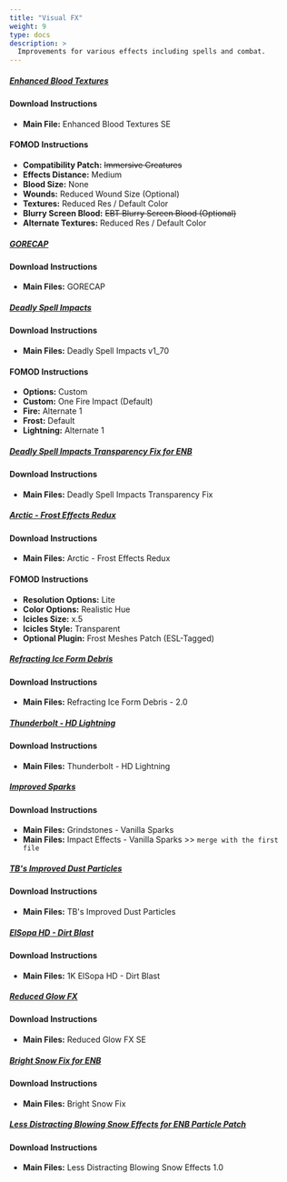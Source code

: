 ```yaml
---
title: "Visual FX"
weight: 9
type: docs
description: >
  Improvements for various effects including spells and combat.
---
```


##### [Enhanced Blood Textures](https://www.nexusmods.com/skyrimspecialedition/mods/2357?tab=files)

#### Download Instructions

* **Main File:** Enhanced Blood Textures SE

#### FOMOD Instructions

- **Compatibility Patch:** ~~Immersive Creatures~~
- **Effects Distance:** Medium
- **Blood Size:** None
- **Wounds:** Reduced Wound Size (Optional)
- **Textures:** Reduced Res / Default Color
- **Blurry Screen Blood:** ~~EBT Blurry Screen Blood (Optional)~~
- **Alternate Textures:** Reduced Res / Default Color

##### [GORECAP](https://www.nexusmods.com/skyrimspecialedition/mods/16440?tab=files)

#### Download Instructions

* **Main Files:** GORECAP

##### [Deadly Spell Impacts](https://www.nexusmods.com/skyrimspecialedition/mods/12939?tab=files)

#### Download Instructions

* **Main Files:** Deadly Spell Impacts v1_70

#### FOMOD Instructions

* **Options:** Custom
* **Custom:** One Fire Impact (Default)
* **Fire:** Alternate 1
* **Frost:** Default
* **Lightning:** Alternate 1

##### [Deadly Spell Impacts Transparency Fix for ENB](https://www.nexusmods.com/skyrimspecialedition/mods/41284?tab=files)

#### Download Instructions

- **Main Files:** Deadly Spell Impacts Transparency Fix

##### [Arctic - Frost Effects Redux](https://www.nexusmods.com/skyrimspecialedition/mods/29817?tab=files)

#### Download Instructions

* **Main Files:** Arctic - Frost Effects Redux

#### FOMOD Instructions

* **Resolution Options:** Lite
* **Color Options:** Realistic Hue
* **Icicles Size:** x.5
* **Icicles Style:** Transparent
* **Optional Plugin:** Frost Meshes Patch (ESL-Tagged)

##### [Refracting Ice Form Debris](https://www.nexusmods.com/skyrimspecialedition/mods/18384?tab=files)

#### Download Instructions

* **Main Files:** Refracting Ice Form Debris - 2.0

##### [Thunderbolt - HD Lightning](https://www.nexusmods.com/skyrimspecialedition/mods/46024?tab=files)

#### Download Instructions

* **Main Files:** Thunderbolt - HD Lightning

##### [Improved Sparks](https://www.nexusmods.com/skyrimspecialedition/mods/19831?tab=files)

#### Download Instructions

- **Main Files:** Grindstones - Vanilla Sparks
- **Main Files:** Impact Effects - Vanilla Sparks >> `merge with the first file`

##### [TB's Improved Dust Particles](https://www.nexusmods.com/skyrimspecialedition/mods/39003?tab=files)

#### Download Instructions

- **Main Files:** TB's Improved Dust Particles

##### [ElSopa HD - Dirt Blast](https://www.nexusmods.com/skyrimspecialedition/mods/22342?tab=files)

#### Download Instructions

* **Main Files:** 1K ElSopa HD - Dirt Blast

##### [Reduced Glow FX](https://www.nexusmods.com/skyrimspecialedition/mods/20691?tab=files)

#### Download Instructions

* **Main Files:** Reduced Glow FX SE

##### [Bright Snow Fix for ENB](https://www.nexusmods.com/skyrimspecialedition/mods/41737?tab=files)

#### Download Instructions

- **Main Files:** Bright Snow Fix

##### [Less Distracting Blowing Snow Effects for ENB Particle Patch](https://www.nexusmods.com/skyrimspecialedition/mods/36198?tab=files)

#### Download Instructions

* **Main Files:** Less Distracting Blowing Snow Effects 1.0